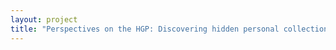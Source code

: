 ```yaml
--- 
layout: project 
title: "Perspectives on the HGP: Discovering hidden personal collections documenting the origins and development of the Human Genome Project in the U.S." 
---
```



